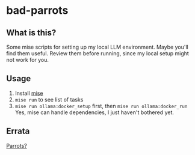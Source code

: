 # bad-parrots

## What is this?

Some mise scripts for setting up my local LLM environment. Maybe you'll find them
useful. Review them before running, since my local setup might not work for you.

## Usage

1. Install [mise](https://mise.jdx.dev/)
2. `mise run` to see list of tasks
3. `mise run ollama:docker_setup` first, then `mise run ollama:docker_run` Yes, mise can handle dependencies, I just haven't bothered yet.

## Errata

[Parrots?](https://dl.acm.org/doi/10.1145/3442188.3445922)
